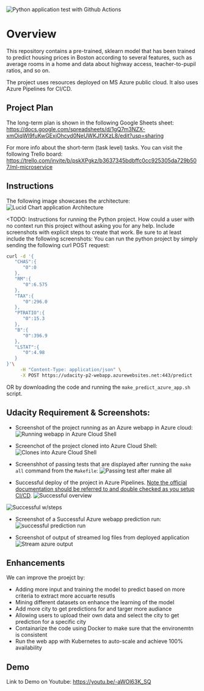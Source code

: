 ![Python application test with Github Actions](https://github.com/MohammedGhawanni/DEMA-Proejct-2-CICD/workflows/Python%20application%20test%20with%20Github%20Actions/badge.svg)
# Overview

This repository contains a pre-trained, sklearn model that has been trained to predict housing prices in Boston according to several features, such as average rooms in a home and data about highway access, teacher-to-pupil ratios, and so on. 

The project uses resources deployed on MS Azure public cloud. It also uses Azure Pipelines for CI/CD.


## Project Plan
The long-term plan is shown in the following Google Sheets sheet:
https://docs.google.com/spreadsheets/d/1gQ7m3NZX-xmOiqWl9fuKwGExjOhcyd0NeUWKJfXKzL8/edit?usp=sharing


For more info about the short-term (task level) tasks. You can visit the following Trello board:
https://trello.com/invite/b/pskXPgkz/b3637345bdbffc0cc925305da729b507/ml-microservice


## Instructions

The following image showcases the architecture:
![Lucid Chart application Architecture](https://i.ibb.co/dPdmb6G/Udacity-Project-2-Flask-API-Architecture.png)

<TODO:  Instructions for running the Python project.  How could a user with no context run this project without asking you for any help.  Include screenshots with explicit steps to create that work. Be sure to at least include the following screenshots:
You can run the python project by simply sending the following curl POST request:
```bash
curl -d '{
   "CHAS":{
      "0":0
   },
   "RM":{
      "0":6.575
   },
   "TAX":{
      "0":296.0
   },
   "PTRATIO":{
      "0":15.3
   },
   "B":{
      "0":396.9
   },
   "LSTAT":{
      "0":4.98
   }
}'\
     -H "Content-Type: application/json" \
     -X POST https://udacity-p2-webapp.azurewebsites.net:443/predict
```

OR by downloading the code and running the `make_predict_azure_app.sh` script.


## Udacity Requirement & Screenshots:

* Screenshot of the project running as an Azure webapp in Azure cloud:
![Running webapp in Azure Cloud Shell](https://i.ibb.co/gzWHvFB/Azure-webapp-running.png)

* Screenchot of the project cloned into Azure Cloud Shell:
![Clones into Azure Cloud Shell](https://i.ibb.co/Z1gFMpL/Azure-cloud-shell-repo-cloned.png)

* Screenshhot of passing tests that are displayed after running the `make all` command from the `Makefile`:
![Passing test after make all](https://i.ibb.co/5KGGHPw/Azure-cloud-shell-make-all-success.png)


* Successful deploy of the project in Azure Pipelines.  [Note the official documentation should be referred to and double checked as you setup CI/CD](https://docs.microsoft.com/en-us/azure/devops/pipelines/ecosystems/python-webapp?view=azure-devops).
![Successful overview](https://i.ibb.co/M6PnfQ9/Azure-Pipeline-build-success.png)


![Successful w/steps](https://i.ibb.co/QYVTM4f/Azure-Pipeline-detailed-steps.png)


* Screenshot of a Successful Azure webapp prediction run:
![successful prediction run](https://i.ibb.co/JCrHZXv/successful-prediction-on-Azure.png)

* Screenshot of output of streamed log files from deployed application
![Stream azure output](https://i.ibb.co/HKS6HVC/az-streamed-log.png)
> 

## Enhancements

We can improve the proejct by:
* Adding more input and training the model to predict based on more criteria to extract more accuarte resutls
* Mining different datasets on enhance the learning of the model
* Add more city to get predictions for and targer more audiance
* Allowing users to upload their own data and select the city to get prediction for a specific city
* Containarize the code using Docker to make sure that the environemtn is consistent
* Run the web app with Kubernetes to auto-scale and achieve 100% availability

## Demo 

Link to Demo on Youtube:
https://youtu.be/-aWOl63K_SQ

